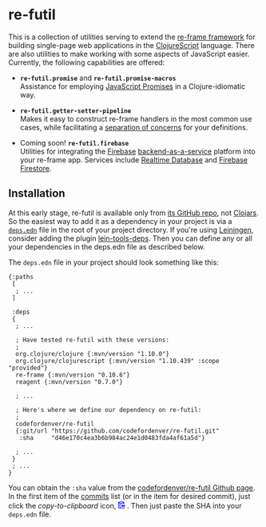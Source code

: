 
# re-futil

This is a collection of utilities serving to extend the [re-frame framework](https://github.com/Day8/re-frame) for building single-page web applications in the [ClojureScript](https://clojurescript.org) language. There are also utilities to make working with some aspects of JavaScript easier. Currently, the following capabilities are offered:

- **`re-futil.promise`** and **`re-futil.promise-macros`**<br/>
  Assistance for employing [JavaScript Promises](https://developer.mozilla.org/en-US/docs/Web/JavaScript/Guide/Using_promises) in a Clojure-idiomatic way.

- **`re-futil.getter-setter-pipeline`**<br/>
  Makes it easy to construct re-frame handlers in the most common use cases, while facilitating a [separation of concerns](https://en.wikipedia.org/wiki/Separation_of_concerns) for your definitions.

- Coming soon! **`re-futil.firebase`**<br/>
  Utilities for integrating the [Firebase](https://firebase.google.com) [backend-as-a-service](https://en.wikipedia.org/wiki/Mobile_backend_as_a_service) platform into your re-frame app. Services include [Realtime Database](https://firebase.google.com/products/database) and [Firebase Firestore](https://firebase.google.com/products/firestore/).

## Installation

At this early stage, re-futil is available only from [its GitHub repo](https://github.com/codefordenver/re-futil), not [Clojars](https://clojars.org). So the easiest way to add it as a dependency in your project is via a [`deps.edn`](https://clojure.org/reference/deps_and_cli#_deps_edn) file in the root of your project directory. If you're using [Leiningen](https://leiningen.org), consider adding the plugin [lein-tools-deps](https://github.com/RickMoynihan/lein-tools-deps#usage). Then you can define any or all your dependencies in the deps.edn file as described below.

The `deps.edn` file in your project should look something like this:

    {:paths
     [
      ; ...
     ]

     :deps
     {
      ; ...

      ; Have tested re-futil with these versions:
      ;
      org.clojure/clojure {:mvn/version "1.10.0"}
      org.clojure/clojurescript {:mvn/version "1.10.439" :scope "provided"}
      re-frame {:mvn/version "0.10.6"}
      reagent {:mvn/version "0.7.0"}

      ; ...
      
      ; Here's where we define our dependency on re-futil:
      ;
      codefordenver/re-futil
      {:git/url "https://github.com/codefordenver/re-futil.git"
       :sha     "d46e170c4ea3b6b984ac24e1d0483fda4af61a5d"}
    
      ; ...
     }
     ; ...
    }

You can obtain the `:sha` value from the [codefordenver/re-futil Github page](https://github.com/codefordenver/re-futil). In the first item of the [commits](https://github.com/codefordenver/re-futil/commits/master) list (or in the item for desired commit), just click the _copy-to-clipboard_ icon,
<span><svg viewBox="0 0 14 16" width="14" height="16"><path fill="blue" fill-rule="evenodd" d="M2 13h4v1H2v-1zm5-6H2v1h5V7zm2 3V8l-3 3 3 3v-2h5v-2H9zM4.5 9H2v1h2.5V9zM2 12h2.5v-1H2v1zm9 1h1v2c-.02.28-.11.52-.3.7-.19.18-.42.28-.7.3H1c-.55 0-1-.45-1-1V4c0-.55.45-1 1-1h3c0-1.11.89-2 2-2 1.11 0 2 .89 2 2h3c.55 0 1 .45 1 1v5h-1V6H1v9h10v-2zM2 5h8c0-.55-.45-1-1-1H8c-.55 0-1-.45-1-1s-.45-1-1-1-1 .45-1 1-.45 1-1 1H3c-.55 0-1 .45-1 1z"></path></svg></span>
. Then just paste the SHA into your `deps.edn` file.